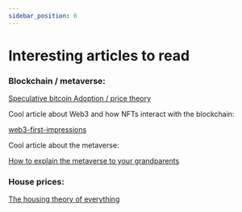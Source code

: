 ```yaml
---
sidebar_position: 6
---
```


# Interesting articles to read


### Blockchain / metaverse:

[Speculative bitcoin Adoption / price theory](https://medium.com/@mcasey0827/speculative-bitcoin-adoption-price-theory-2eed48ecf7da)

Cool article about Web3 and how NFTs interact with the blockchain:

[web3-first-impressions](https://moxie.org/2022/01/07/web3-first-impressions.html)

Cool article about the metaverse:

[How to explain the metaverse to your grandparents](https://medium.com/@aaronDfrank/how-to-explain-the-metaverse-to-your-grandparents-b6f6acae17ed)

### House prices:

[The housing theory of everything](https://www.worksinprogress.co/issue/the-housing-theory-of-everything/)






